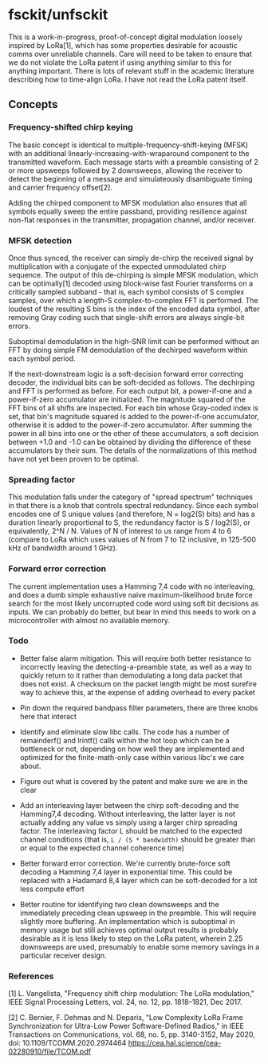 # fsckit/unfsckit

This is a work-in-progress, proof-of-concept digital modulation loosely inspired by LoRa[1], which has some properties desirable for acoustic comms over unreliable channels. Care will need to be taken to ensure that we do not violate the LoRa patent if using anything similar to this for anything important. There is lots of relevant stuff in the academic literature describing how to time-align LoRa. I have not read the LoRa patent itself.

## Concepts

### Frequency-shifted chirp keying

The basic concept is identical to multiple-frequency-shift-keying (MFSK) with an additional linearly-increasing-with-wraparound component to the transmitted waveform. Each message starts with a preamble consisting of 2 or more upsweeps followed by 2 downsweeps, allowing the receiver to detect the beginning of a message and simulateously disambiguate timing and carrier frequency offset[2].

Adding the chirped component to MFSK modulation also ensures that all symbols equally sweep the entire passband, providing resilience against non-flat responses in the transmitter, propagation channel, and/or receiver.

### MFSK detection

Once thus synced, the receiver can simply de-chirp the received signal by multiplication with a conjugate of the expected unmodulated chirp sequence. The output of this de-chirping is simple MFSK modulation, which can be optimally[1] decoded using block-wise fast Fourier transforms on a critically sampled subband - that is, each symbol consists of S complex samples, over which a length-S complex-to-complex FFT is performed. The loudest of the resulting S bins is the index of the encoded data symbol, after removing Gray coding such that single-shift errors are always single-bit errors.

Suboptimal demodulation in the high-SNR limit can be performed without an FFT by doing simple FM demodulation of the dechirped waveform within each symbol period.

If the next-downstream logic is a soft-decision forward error correcting decoder, the individual bits can be soft-decided as follows. The dechirping and FFT is performed as before. For each output bit, a power-if-one and a power-if-zero accumulator are initialized. The magnitude squared of the FFT bins of all shifts are inspected. For each bin whose Gray-coded index is set, that bin's magnitude squared is added to the power-if-one accumulator, otherwise it is added to the power-if-zero accumulator. After summing the power in all bins into one or the other of these accumulators, a soft decision between +1.0 and -1.0 can be obtained by dividing the difference of these accumulators by their sum. The details of the normalizations of this method have not yet been proven to be optimal.

### Spreading factor

This modulation falls under the category of "spread spectrum" techniques in that there is a knob that controls spectral redundancy. Since each symbol encodes one of S unique values (and therefore, N = log2(S) bits) and has a duration linearly proportional to S, the redundancy factor is S / log2(S), or equivalently, 2^N / N. Values of N of interest to us range from 4 to 6 (compare to LoRa which uses values of N from 7 to 12 inclusive, in 125-500 kHz of bandwidth around 1 GHz).

### Forward error correction

The current implementation uses a Hamming 7,4 code with no interleaving, and does a dumb simple exhaustive naive maximum-likelihood brute force search for the most likely uncorrupted code word using soft bit decisions as inputs. We can probably do better, but bear in mind this needs to work on a microcontroller with almost no available memory.

### Todo

- Better false alarm mitigation. This will require both better resistance to incorrectly leaving the detecting-a-preamble state, as well as a way to quickly return to it rather than demodulating a long data packet that does not exist. A checksum on the packet length might be most surefire way to achieve this, at the expense of adding overhead to every packet

- Pin down the required bandpass filter parameters, there are three knobs here that interact

- Identify and eliminate slow libc calls. The code has a number of remainderf() and lrintf() calls within the hot loop which can be a bottleneck or not, depending on how well they are implemented and optimized for the finite-math-only case within various libc's we care about.

- Figure out what is covered by the patent and make sure we are in the clear

- Add an interleaving layer between the chirp soft-decoding and the Hamming7,4 decoding. Without interleaving, the latter layer is not actually adding any value vs simply using a larger chirp spreading factor. The interleaving factor L should be matched to the expected channel conditions (that is, `L / (S * bandwidth)` should be greater than or equal to the expected channel coherence time)

- Better forward error correction. We're currently brute-force soft decoding a Hamming 7,4 layer in exponential time. This could be replaced with a Hadamard 8,4 layer which can be soft-decoded for a lot less compute effort

- Better routine for identifying two clean downsweeps and the immediately preceding clean upsweep in the preamble. This will require slightly more buffering. An implementation which is suboptimal in memory usage but still achieves optimal output results is probably desirable as it is less likely to step on the LoRa patent, wherein 2.25 downsweeps are used, presumably to enable some memory savings in a particular receiver design.

### References

[1] L. Vangelista, "Frequency shift chirp modulation: The LoRa modulation," IEEE Signal Processing Letters, vol. 24, no. 12, pp. 1818–1821, Dec 2017.

[2] C. Bernier, F. Dehmas and N. Deparis, "Low Complexity LoRa Frame Synchronization for Ultra-Low Power Software-Defined Radios," in IEEE Transactions on Communications, vol. 68, no. 5, pp. 3140-3152, May 2020, doi: 10.1109/TCOMM.2020.2974464 https://cea.hal.science/cea-02280910/file/TCOM.pdf
